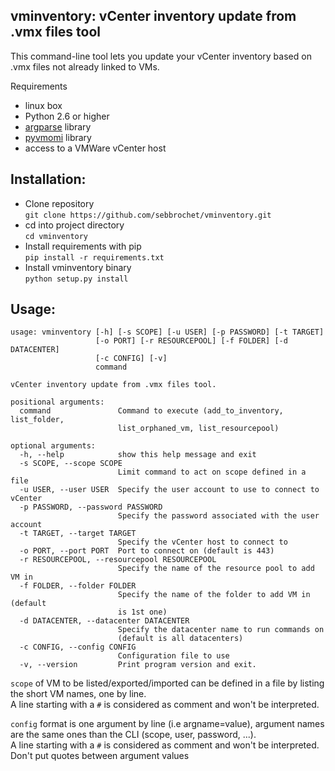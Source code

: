 ## vminventory: vCenter inventory update from .vmx files tool 

This command-line tool lets you update your vCenter inventory based on .vmx files not already linked to VMs.

Requirements
* linux box
* Python 2.6 or higher
* [argparse](https://docs.python.org/3/library/argparse.html) library
* [pyvmomi](https://github.com/vmware/pyvmomi) library
* access to a VMWare vCenter host

Installation:
-------------
* Clone repository   
`git clone https://github.com/sebbrochet/vminventory.git`
* cd into project directory   
`cd vminventory`
* Install requirements with pip   
`pip install -r requirements.txt`
* Install vminventory binary   
`python setup.py install`

Usage:
------

```
usage: vminventory [-h] [-s SCOPE] [-u USER] [-p PASSWORD] [-t TARGET]
                   [-o PORT] [-r RESOURCEPOOL] [-f FOLDER] [-d DATACENTER]
                   [-c CONFIG] [-v]
                   command

vCenter inventory update from .vmx files tool.

positional arguments:
  command               Command to execute (add_to_inventory, list_folder,
                        list_orphaned_vm, list_resourcepool)

optional arguments:
  -h, --help            show this help message and exit
  -s SCOPE, --scope SCOPE
                        Limit command to act on scope defined in a file
  -u USER, --user USER  Specify the user account to use to connect to vCenter
  -p PASSWORD, --password PASSWORD
                        Specify the password associated with the user account
  -t TARGET, --target TARGET
                        Specify the vCenter host to connect to
  -o PORT, --port PORT  Port to connect on (default is 443)
  -r RESOURCEPOOL, --resourcepool RESOURCEPOOL
                        Specify the name of the resource pool to add VM in
  -f FOLDER, --folder FOLDER
                        Specify the name of the folder to add VM in (default
                        is 1st one)
  -d DATACENTER, --datacenter DATACENTER
                        Specify the datacenter name to run commands on
                        (default is all datacenters)
  -c CONFIG, --config CONFIG
                        Configuration file to use
  -v, --version         Print program version and exit.
```

`scope` of VM to be listed/exported/imported can be defined in a file by listing the short VM names, one by line.   
A line starting with a `#` is considered as comment and won't be interpreted.     

`config` format is one argument by line (i.e argname=value), argument names are the same ones than the CLI (scope, user, password, ...).   
A line starting with a `#` is considered as comment and won't be interpreted.    
Don't put quotes between argument values
